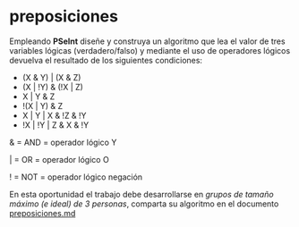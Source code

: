 # preposiciones

Empleando **PSeInt** diseñe y construya un algoritmo que lea el valor de tres variables lógicas (verdadero/falso) y mediante el uso de operadores lógicos devuelva el resultado de los siguientes condiciones:

* (X & Y) | (X & Z)
* (X | !Y) & (!X | Z)
* X | Y & Z
* !(X | Y) & Z 
* X | Y | X & !Z & !Y
* !X | !Y | Z & X & !Y

&  = AND = operador lógico Y

| = OR = operador lógico O

! = NOT = operador lógico negación

En esta oportunidad el trabajo debe desarrollarse en *grupos de tamaño máximo (e ideal) de 3 personas*, comparta su algoritmo en el documento [preposiciones.md](https://github.com/compbios/preposiciones/blob/master/preposiciones.md)

